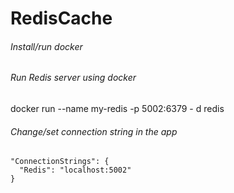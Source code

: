 # RedisCache
###### Install/run docker
###### Run Redis server using docker

  docker run --name my-redis -p 5002:6379 - d redis

###### Change/set connection string in the app

    "ConnectionStrings": {
      "Redis": "localhost:5002"
    }

